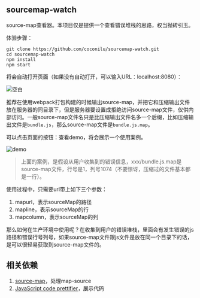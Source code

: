 ## sourcemap-watch

source-map查看器。本项目仅是提供一个查看错误堆栈的思路，权当抛砖引玉。

体验步骤：

```
git clone https://github.com/coconilu/sourcemap-watch.git
cd sourcemap-watch
npm install
npm start
```

将会自动打开页面（如果没有自动打开，可以输入URL：localhost:8080）：

![空白](https://bayes-1253621140.cos.ap-guangzhou.myqcloud.com/%E6%88%AA%E5%B1%8F2020-03-11%E4%B8%8A%E5%8D%8811.40.49.png)

推荐在使用webpack打包构建的时候输出source-map，并把它和压缩输出文件放在服务器的同目录下，但是服务器要设置成拒绝访问source-map文件，仅供内部访问。一般source-map文件名只是比压缩输出文件名多一个后缀，比如压缩输出文件是`bundle.js`，那么source-map文件是`bundle.js.map`。

可以点击页面的按钮：查看demo，将会展示一个使用案例。

![demo](https://bayes-1253621140.cos.ap-guangzhou.myqcloud.com/%E6%88%AA%E5%B1%8F2020-03-11%E4%B8%8A%E5%8D%8811.41.25.png)

> 上面的案例，是假设从用户收集到的错误信息，xxx/bundle.js.map是source-map文件，行号是1，列号1074（不要惊讶，压缩过的文件基本都是一行）。

使用过程中，只需要url带上如下三个参数：

1. mapurl，表示sourceMap的路径
2. mapline，表示sourceMap的行
3. mapcolumn，表示sourceMap的列

那么如何在生产环境中使用呢？在收集到用户的错误堆栈，里面会有发生错误的js路径和错误行号列号，如果source-map文件跟js文件是放在同一个目录下的话，是可以很轻易获取到source-map文件的。

## 相关依赖

1. [source-map](https://github.com/mozilla/source-map)，处理map-source
2. [JavaScript code prettifier](https://github.com/google/code-prettify)，展示代码

